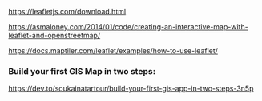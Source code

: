 https://leafletjs.com/download.html

https://asmaloney.com/2014/01/code/creating-an-interactive-map-with-leaflet-and-openstreetmap/

https://docs.maptiler.com/leaflet/examples/how-to-use-leaflet/

### Build your first GIS Map in two steps:
https://dev.to/soukainatartour/build-your-first-gis-app-in-two-steps-3n5p

